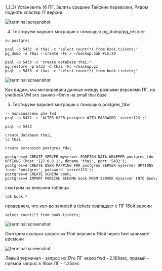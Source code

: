 1,2,3) Установить 16 ПГ, Залить средние Тайские перевозки, Рядом поднять кластер 17 версии

![terminal screenshot](sreenshot10_0.png)

4) Тестируем вариант миграции с помощью pg_dump/pg_restore

```
su postgres

psql -p 5432 -d thai -c "select count(*) from book.tickets;"
pg_dump -d thai --create -Fc > ~/backup.bak #15:29

psql -p 5433 -c "create database thai;"
pg_restore -p 5433 -d thai -Fc ~/backup.gz
psql -p 5433 -d thai -c "select count(*) from book.tickets;"
```

![terminal screenshot](sreenshot10_1.png)

Как видим, мы мигрировали данные между разными версиями ПГ, на учебной VM это заняло ~9min на small thai базе

5) Тестируем вариант миграции с помощью postgres_fdw

```
-- пользователь для fwd
psql -p 5432 -c "ALTER USER postgres WITH PASSWORD 'secret123';"

psql -p 5433

create database thai;
\c thai

create extension postgres_fdw;

postgres=# CREATE SERVER myserver FOREIGN DATA WRAPPER postgres_fdw OPTIONS (host '127.0.0.1', dbname 'thai', port '5432');
postgres=# CREATE USER MAPPING FOR postgres SERVER myserver OPTIONS (user 'postgres', password 'secret123');
postgres=# CREATE SCHEMA book;
postgres=# IMPORT FOREIGN SCHEMA book FROM SERVER myserver INTO book;
```

смотрим на внешнии таблицы

```
\dE book.*
```
проверяем, что кол-во записей в tickets совпадает с ПГ 16ой версии
```
select count(*) from book.tickets;
```

![terminal screenshot](sreenshot10_2.png)

Смотрим сколько запрос из 17ой версии к 16ой через fwd занимает времени 

![terminal screenshot](sreenshot10_3.png)

Левый терминал - запрос из 17го ПГ через fwd - 2.168sec, правый - прямой запрос в 16ом ПГ - 1.25sec

